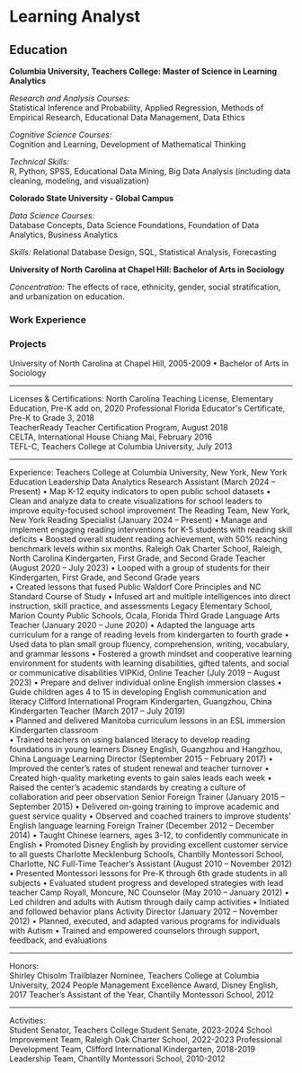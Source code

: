Learning Analyst
======

Education
------
**Columbia University, Teachers College:  Master of Science in Learning Analytics**  
  
*Research and Analysis Courses:*  
      Statistical Inference and Probability, Applied Regression, Methods of Empirical Research, Educational Data Management, Data Ethics
   
*Cognitive Science Courses:*  
     Cognition and Learning, Development of Mathematical Thinking
  
*Technical Skills:*  
     R, Python, SPSS, Educational Data Mining, Big Data Analysis (including data cleaning, modeling, and visualization)

**Colorado State University - Global Campus**  
  
*Data Science Courses:*  
     Database Concepts, Data Science Foundations, Foundation of Data Analytics, Business Analytics

*Skills:*
     Relational Database Design, SQL, Statistical Analysis, Forecasting

**University of North Carolina at Chapel Hill: Bachelor of Arts in Sociology**

*Concentration:*
     The effects of race, ethnicity, gender, social stratification, and urbanization on education.     

### Work Experience

### Projects

University of North Carolina at Chapel Hill, 2005-2009 
• Bachelor of Arts in Sociology 
_________________________________________________________________________________________ 
Licenses & Certifications: 
North Carolina Teaching License, Elementary Education, Pre-K add on, 2020 
Professional Florida Educator's Certificate, Pre-K to Grade 3, 2018  
TeacherReady Teacher Certification Program, August 2018  
CELTA, International House Chiang Mai, February 2016  
TEFL-C, Teachers College at Columbia University, July 2013 
_________________________________________________________________________________________ 
Experience: 
Teachers College at Columbia University, New York, New York 
Education Leadership Data Analytics Research Assistant (March 2024 – Present) 
• Map K-12 equity indicators to open public school datasets 
• Clean and analyze data to create visualizations for school leaders to improve equity-focused school improvement 
The Reading Team, New York, New York 
Reading Specialist (January 2024 – Present) 
• Manage and implement engaging reading interventions for K-5 students with reading skill deficits 
• Boosted overall student reading achievement, with 50% reaching benchmark levels within six months. 
Raleigh Oak Charter School, Raleigh, North Carolina 
Kindergarten, First Grade, and Second Grade Teacher (August 2020 – July 2023) 
• Looped with a group of students for their Kindergarten, First Grade, and Second Grade years  
• Created lessons that fused Public Waldorf Core Principles and NC Standard Course of Study 
• Infused art and multiple intelligences into direct instruction, skill practice, and assessments 
Legacy Elementary School, Marion County Public Schools, Ocala, Florida 
Third Grade Language Arts Teacher (January 2020 – June 2020) 
• Adapted the language arts curriculum for a range of reading levels from kindergarten to fourth grade 
• Used data to plan small group fluency, comprehension, writing, vocabulary, and grammar lessons 
• Fostered a growth mindset and cooperative learning environment for students with learning disabilities, gifted talents, 
and social or communicative disabilities 
VIPKid, Online 
Teacher (July 2019 – August 2023) 
• Prepare and deliver individual online English immersion classes 
• Guide children ages 4 to 15 in developing English communication and literacy 
Clifford International Program Kindergarten, Guangzhou, China 
Kindergarten Teacher (March 2017 – July 2019)  
• Planned and delivered Manitoba curriculum lessons in an ESL immersion Kindergarten classroom  
• Trained teachers on using balanced literacy to develop reading foundations in young learners 
Disney English, Guangzhou and Hangzhou, China 
Language Learning Director (September 2015 – February 2017) 
• Improved the center’s rates of student renewal and teacher turnover 
• Created high-quality marketing events to gain sales leads each week 
• Raised the center’s academic standards by creating a culture of collaboration and peer observation 
Senior Foreign Trainer (January 2015 – September 2015) 
• Delivered on-going training to improve academic and guest service quality 
• Observed and coached trainers to improve students’ English language learning 
Foreign Trainer (December 2012 – December 2014) 
• Taught Chinese learners, ages 3-12, to confidently communicate in English 
• Promoted Disney English by providing excellent customer service to all guests 
Charlotte Mecklenburg Schools, Chantilly Montessori School, Charlotte, NC 
Full-Time Teacher’s Assistant (August 2010 – November 2012) 
• Presented Montessori lessons for Pre-K through 6th grade students in all subjects 
• Evaluated student progress and developed strategies with lead teacher 
Camp Royall, Moncure, NC 
Counselor (May 2010 – January 2012) 
• Led children and adults with Autism through daily camp activities 
• Initiated and followed behavior plans 
Activity Director (January 2012 – November 2012) 
• Planned, executed, and adapted various programs for individuals with Autism 
• Trained and empowered counselors through support, feedback, and evaluations 
_________________________________________________________________________________________ 
Honors:       
Shirley Chisolm Trailblazer Nominee, Teachers College at Columbia University, 2024 
People Management Excellence Award, Disney English, 2017 
Teacher’s Assistant of the Year, Chantilly Montessori School, 2012 
_________________________________________________________________________________________ 
Activities:   
Student Senator, Teachers College Student Senate, 2023-2024 
School Improvement Team, Raleigh Oak Charter School, 2022-2023 
Professional Development Team, Clifford International Kindergarten, 2018-2019  
Leadership Team, Chantilly Montessori School, 2010-2012
